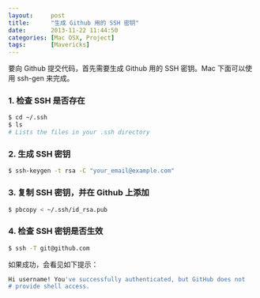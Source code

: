 ```yaml
---
layout:     post
title:      "生成 Github 用的 SSH 密钥"
date:       2013-11-22 11:44:50
categories: [Mac OSX, Project]
tags:       [Mavericks]
---
```


要向 Github 提交代码，首先需要生成 Github 用的 SSH 密钥。Mac 下面可以使用 ssh-gen 来完成。
<!--more-->

### 1. 检查 SSH 是否存在

```bash
$ cd ~/.ssh
$ ls
# Lists the files in your .ssh directory
```

### 2. 生成 SSH 密钥

```bash
$ ssh-keygen -t rsa -C "your_email@example.com"
```

### 3. 复制 SSH 密钥，并在 Github 上添加

```bash
$ pbcopy < ~/.ssh/id_rsa.pub
```

### 4. 检查 SSH 密钥是否生效

```bash
$ ssh -T git@github.com
```

如果成功，会看见如下提示：

```bash
Hi username! You've successfully authenticated, but GitHub does not
# provide shell access.
```
